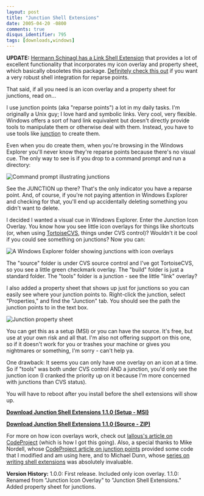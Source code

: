 ```yaml
---
layout: post
title: "Junction Shell Extensions"
date: 2005-04-20 -0800
comments: true
disqus_identifier: 795
tags: [downloads,windows]
---
```

**UPDATE:** [Hermann Schinagl has a Link Shell
Extension](http://schinagl.priv.at/nt/hardlinkshellext/hardlinkshellext.html)
that provides a lot of excellent functionality that incorporates my icon
overlay and property sheet, which basically obsoletes this package.
[Definitely check this
out](http://schinagl.priv.at/nt/hardlinkshellext/hardlinkshellext.html)
if you want a very robust shell integration for reparse points.

 That said, if all you need is an icon overlay and a property sheet for
junctions, read on...

 I use junction points (aka "reparse points") a lot in my daily tasks.
I'm originally a Unix guy; I love hard and symbolic links. Very cool,
very flexible. Windows offers a sort of hard link equivalent but doesn't
directly provide tools to manipulate them or otherwise deal with them.
Instead, you have to use tools like
[junction](http://www.sysinternals.com/ntw2k/source/misc.shtml#junction)
to create them.

 Even when you do create them, when you're browsing in the Windows
Explorer you'll never know they're reparse points because there's no
visual cue. The only way to see is if you drop to a command prompt and
run a directory:

 ![Command prompt illustrating
junctions](https://hyqi8g.dm2302.livefilestore.com/y2pRcBog0zOPHaCwSRAdsLTaRcnzyJad248xaXj8uhEfmyPHRdQZd7mlqv68CpiYFnLIE92HsseRVnU4B18_TDYHUQL2g-EHpik3sTCoNHZ__w/junctioniconoverlay_cmd.gif?psid=1)

 See the JUNCTION up there? That's the only indicator you have a reparse
point. And, of course, if you're not paying attention in Windows
Explorer and checking for that, you'll end up accidentally deleting
something you didn't want to delete.

 I decided I wanted a visual cue in Windows Explorer. Enter the Junction
Icon Overlay. You know how you see little icon overlays for things like
shortcuts (or, when using [TortoiseCVS](http://www.tortoisecvs.org/),
things under CVS control)? Wouldn't it be cool if you could see
something on junctions? Now you can:

 ![A Windows Explorer folder showing junctions with icon
overlays](https://hyqi8g.dm2302.livefilestore.com/y2pGGKJ6vqkFcyE4-HEYxHxmYDDrxFNzNtMylgvuEHK3xSxfOXsgYIuyXpJb2g9K2zHuVGzOl6LCkX_YMpWZdh-ca_CY3zfQXRGa72p6wnf7vQ/junctioniconoverlay_folder.gif?psid=1)

 The "source" folder is under CVS source control and I've got
TortoiseCVS, so you see a little green checkmark overlay. The "build"
folder is just a standard folder. The "tools" folder is a junction - see
the little "link" overlay?

 I also added a property sheet that shows up just for junctions so you
can easily see where your junction points to. Right-click the junction,
select "Properties," and find the "Junction" tab. You should see the
path the junction points to in the text box.

 ![Junction property
sheet](https://hyqi8g.dm2303.livefilestore.com/y2p0fyXrRGmCxuAjy6bktc29rCZNiRxBdMcJudBO_3_RKILRdXXv-77LEueb1anWnapsM0sTUod2TAjeyEIr3sZ5-5Le0qZ8BlCg_i68pS-reQ/junctionpropertysheet_props.gif?psid=1)

 You can get this as a setup (MSI) or you can have the source. It's
free, but use at your own risk and all that. I'm also not offering
support on this one, so if it doesn't work for you or trashes your
machine or gives you nightmares or something, I'm sorry - can't help
ya.

 One drawback: It seems you can only have one overlay on an icon at a
time. So if "tools" was both under CVS control AND a junction, you'd
only see the junction icon (I cranked the priority up on it because I'm
more concerned with junctions than CVS status).

 You will have to reboot after you install before the shell extensions
will show up.

**[Download Junction Shell Extensions 1.1.0 (Setup -
MSI)](https://github.com/tillig/JunctionShellExtensions/releases/download/v1.1.0/JunctionShellExtSetup_1.1.0.msi)**

**[Download Junction Shell Extensions 1.1.0 (Source -
ZIP)](https://github.com/tillig/JunctionShellExtensions/archive/v1.1.0.zip)**


 For more on how icon overlays work, check out [lallous's article on
CodeProject](http://www.codeproject.com/shell/overlayicon.asp) (which is
how I got this going). Also, a special thanks to Mike Nordell, whose
[CodeProject article on junction
points](http://www.codeproject.com/w2k/junctionpoints.asp) provided some
code that I modified and am using here, and to Michael Dunn, whose
[series on writing shell
extensions](http://www.codeproject.com/shell/shellextguide1.asp) was
absolutely invaluable.

 **Version History:**
 1.0.0: First release. Included only icon overlay.
 1.1.0: Renamed from "Junction Icon Overlay" to "Junction Shell
Extensions." Added property sheet for junctions.
